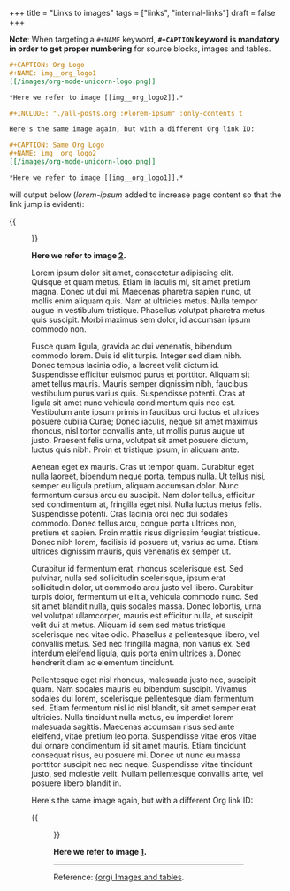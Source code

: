 +++
title = "Links to images"
tags = ["links", "internal-links"]
draft = false
+++

**Note**: When targeting a `#+NAME` keyword, **`#+CAPTION` keyword is
mandatory in order to get proper numbering** for <span class="underline">source blocks</span>,
<span class="underline">images</span> and <span class="underline">tables</span>.

```org
#+CAPTION: Org Logo
#+NAME: img__org_logo1
[[/images/org-mode-unicorn-logo.png]]

*Here we refer to image [[img__org_logo2]].*

#+INCLUDE: "./all-posts.org::#lorem-ipsum" :only-contents t

Here's the same image again, but with a different Org link ID:

#+CAPTION: Same Org Logo
#+NAME: img__org_logo2
[[/images/org-mode-unicorn-logo.png]]

*Here we refer to image [[img__org_logo1]].*
```

will output below (_lorem-ipsum_ added to increase page content so
that the link jump is evident):

<a id="org1e79f45"></a>
{{<figure src="/images/org-mode-unicorn-logo.png" caption="Org Logo">}}

**Here we refer to image [2](#org326a72f).**

Lorem ipsum dolor sit amet, consectetur adipiscing elit. Quisque et
quam metus. Etiam in iaculis mi, sit amet pretium magna. Donec ut dui
mi. Maecenas pharetra sapien nunc, ut mollis enim aliquam quis. Nam at
ultricies metus. Nulla tempor augue in vestibulum tristique. Phasellus
volutpat pharetra metus quis suscipit. Morbi maximus sem dolor, id
accumsan ipsum commodo non.

Fusce quam ligula, gravida ac dui venenatis, bibendum commodo
lorem. Duis id elit turpis. Integer sed diam nibh. Donec tempus
lacinia odio, a laoreet velit dictum id. Suspendisse efficitur euismod
purus et porttitor. Aliquam sit amet tellus mauris. Mauris semper
dignissim nibh, faucibus vestibulum purus varius quis. Suspendisse
potenti. Cras at ligula sit amet nunc vehicula condimentum quis nec
est. Vestibulum ante ipsum primis in faucibus orci luctus et ultrices
posuere cubilia Curae; Donec iaculis, neque sit amet maximus rhoncus,
nisl tortor convallis ante, ut mollis purus augue ut justo. Praesent
felis urna, volutpat sit amet posuere dictum, luctus quis nibh. Proin
et tristique ipsum, in aliquam ante.

Aenean eget ex mauris. Cras ut tempor quam. Curabitur eget nulla
laoreet, bibendum neque porta, tempus nulla. Ut tellus nisi, semper eu
ligula pretium, aliquam accumsan dolor. Nunc fermentum cursus arcu eu
suscipit. Nam dolor tellus, efficitur sed condimentum at, fringilla
eget nisi. Nulla luctus metus felis. Suspendisse potenti. Cras lacinia
orci nec dui sodales commodo. Donec tellus arcu, congue porta ultrices
non, pretium et sapien. Proin mattis risus dignissim feugiat
tristique. Donec nibh lorem, facilisis id posuere ut, varius ac
urna. Etiam ultrices dignissim mauris, quis venenatis ex semper ut.

Curabitur id fermentum erat, rhoncus scelerisque est. Sed pulvinar,
nulla sed sollicitudin scelerisque, ipsum erat sollicitudin dolor, ut
commodo arcu justo vel libero. Curabitur turpis dolor, fermentum ut
elit a, vehicula commodo nunc. Sed sit amet blandit nulla, quis
sodales massa. Donec lobortis, urna vel volutpat ullamcorper, mauris
est efficitur nulla, et suscipit velit dui at metus. Aliquam id sem
sed metus tristique scelerisque nec vitae odio. Phasellus a
pellentesque libero, vel convallis metus. Sed nec fringilla magna, non
varius ex. Sed interdum eleifend ligula, quis porta enim ultrices
a. Donec hendrerit diam ac elementum tincidunt.

Pellentesque eget nisl rhoncus, malesuada justo nec, suscipit
quam. Nam sodales mauris eu bibendum suscipit. Vivamus sodales dui
lorem, scelerisque pellentesque diam fermentum sed. Etiam fermentum
nisl id nisl blandit, sit amet semper erat ultricies. Nulla tincidunt
nulla metus, eu imperdiet lorem malesuada sagittis. Maecenas accumsan
risus sed ante eleifend, vitae pretium leo porta. Suspendisse vitae
eros vitae dui ornare condimentum id sit amet mauris. Etiam tincidunt
consequat risus, eu posuere mi. Donec ut nunc eu massa porttitor
suscipit nec nec neque. Suspendisse vitae tincidunt justo, sed
molestie velit. Nullam pellentesque convallis ante, vel posuere libero
blandit in.

Here's the same image again, but with a different Org link ID:

<a id="org326a72f"></a>
{{<figure src="/images/org-mode-unicorn-logo.png" caption="Same Org Logo">}}

**Here we refer to image [1](#org1e79f45).**

---

Reference: [(org) Images and tables](http://orgmode.org/manual/Images-and-tables.html).
